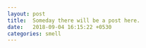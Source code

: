 ```yaml
---
layout: post
title:  Someday there will be a post here.
date:   2018-09-04 16:15:22 +0530
categories: smell
---
```

